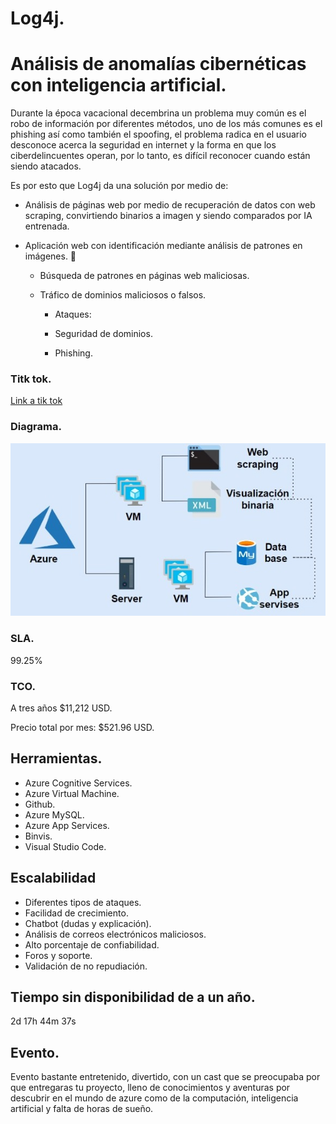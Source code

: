 # Log4j.

# Análisis de anomalías cibernéticas con inteligencia artificial. #

Durante la época vacacional decembrina un problema muy común es el robo de información por diferentes métodos, uno de los más comunes es el phishing así como también el spoofing, el problema radica en el usuario desconoce acerca la seguridad en internet y la forma en que los ciberdelincuentes operan, por lo tanto, es difícil reconocer cuando están siendo atacados.

Es por esto que Log4j da una solución por medio de:

  -	Análisis de páginas web por medio de recuperación de datos con web scraping, convirtiendo binarios a imagen y siendo comparados por IA entrenada.
  
  -	Aplicación web con identificación mediante análisis de patrones en imágenes. :newspaper:
  
      -	Búsqueda de patrones en páginas web maliciosas.
      
      -	Tráfico de dominios maliciosos o falsos.
      
        -	Ataques:
        
          -	Seguridad de dominios.
          
           -	Phishing.
           
 ### Titk tok. ###
 <a href="https://vm.tiktok.com/ZM83UQJ7y/">Link a tik tok</a>
 
 ### Diagrama. ###
 
 ![Diagrama Log4j](img/Diagrama.jpeg)
 
 ### SLA. ### 
 
 99.25%
 
 ### TCO. ### 
 
  A tres años $11,212 USD.
 
  Precio total por mes: $521.96 USD.
  
 ## Herramientas. ##
- Azure Cognitive Services.
- Azure Virtual Machine.
- Github.
- Azure MySQL.
- Azure App Services.
- Binvis.
- Visual Studio Code.

## Escalabilidad #
-	Diferentes tipos de ataques.
-	Facilidad de crecimiento.
-	Chatbot (dudas y explicación).
-	Análisis de correos electrónicos maliciosos.
-	Alto porcentaje de confiabilidad.
-	Foros y soporte.
-	Validación de no repudiación.

 ## Tiempo sin disponibilidad de a un año. ##
 2d 17h 44m 37s
 
 ## Evento. ##
 
Evento bastante entretenido, divertido, con un cast que se preocupaba por que entregaras tu proyecto, lleno de conocimientos y aventuras por descubrir en el mundo de azure como de la computación, inteligencia artificial y falta de horas de sueño.
